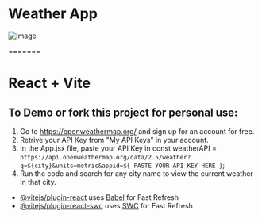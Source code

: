 
# Weather App
![image](https://github.com/YewKheng/weather-app/assets/144677450/688b19f0-6628-46aa-8bd7-a3d773a355df)


=======
# React + Vite

## To Demo or fork this project for personal use:

1. Go to https://openweathermap.org/ and sign up for an account for free.
2. Retrive your API Key from "My API Keys" in your account.
3. In the App.jsx file, paste your API Key in
const weatherAPI = `https://api.openweathermap.org/data/2.5/weather?q=${city}&units=metric&appid=${
		PASTE YOUR API KEY HERE
	}`;
4. Run the code and search for any city name to view the current weather in that city.



- [@vitejs/plugin-react](https://github.com/vitejs/vite-plugin-react/blob/main/packages/plugin-react/README.md) uses [Babel](https://babeljs.io/) for Fast Refresh
- [@vitejs/plugin-react-swc](https://github.com/vitejs/vite-plugin-react-swc) uses [SWC](https://swc.rs/) for Fast Refresh

